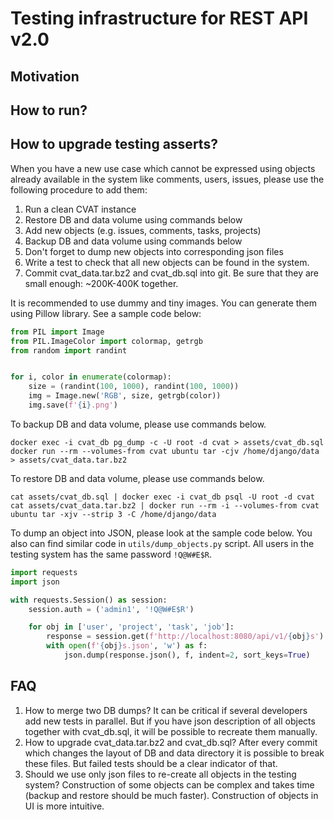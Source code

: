 <!--
 Copyright (C) 2021 Intel Corporation

 SPDX-License-Identifier: MIT
-->

# Testing infrastructure for REST API v2.0

## Motivation


## How to run?



## How to upgrade testing asserts?

When you have a new use case which cannot be expressed using objects already
available in the system like comments, users, issues, please use the following
procedure to add them:

1. Run a clean CVAT instance
1. Restore DB and data volume using commands below
1. Add new objects (e.g. issues, comments, tasks, projects)
1. Backup DB and data volume using commands below
1. Don't forget to dump new objects into corresponding json files
1. Write a test to check that all new objects can be found in the system.
1. Commit cvat_data.tar.bz2 and cvat_db.sql into git. Be sure that they are
   small enough: ~200K-400K together.

It is recommended to use dummy and tiny images. You can generate them using
Pillow library. See a sample code below:

```python
from PIL import Image
from PIL.ImageColor import colormap, getrgb
from random import randint


for i, color in enumerate(colormap):
    size = (randint(100, 1000), randint(100, 1000))
    img = Image.new('RGB', size, getrgb(color))
    img.save(f'{i}.png')
```

To backup DB and data volume, please use commands below.

```console
docker exec -i cvat_db pg_dump -c -U root -d cvat > assets/cvat_db.sql
docker run --rm --volumes-from cvat ubuntu tar -cjv /home/django/data > assets/cvat_data.tar.bz2
```

To restore DB and data volume, please use commands below.

```console
cat assets/cvat_db.sql | docker exec -i cvat_db psql -U root -d cvat
cat assets/cvat_data.tar.bz2 | docker run --rm -i --volumes-from cvat ubuntu tar -xjv --strip 3 -C /home/django/data
```

To dump an object into JSON, please look at the sample code below. You also
can find similar code in `utils/dump_objects.py` script. All users in the
testing system has the same password `!Q@W#E$R`.

```python
import requests
import json

with requests.Session() as session:
    session.auth = ('admin1', '!Q@W#E$R')

    for obj in ['user', 'project', 'task', 'job']:
        response = session.get(f'http://localhost:8080/api/v1/{obj}s')
        with open(f'{obj}s.json', 'w') as f:
            json.dump(response.json(), f, indent=2, sort_keys=True)
```

## FAQ

1. How to merge two DB dumps? It can be critical if several developers add
   new tests in parallel. But if you have json description of all objects
   together with cvat_db.sql, it will be possible to recreate them manually.
1. How to upgrade cvat_data.tar.bz2 and cvat_db.sql? After every commit which
   changes the layout of DB and data directory it is possible to break these
   files. But failed tests should be a clear indicator of that.
1. Should we use only json files to re-create all objects in the testing
   system? Construction of some objects can be complex and takes time (backup
   and restore should be much faster). Construction of objects in UI is more
   intuitive.

